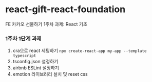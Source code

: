 # react-gift-react-foundation

FE 카카오 선물하기 1주차 과제: React 기초

### 1주차 1단계 과제

1. cra으로 react 세팅하기
   `npx create-react-app my-app --template typescript`
2. tsconfig.json 설정하기
3. airbnb ESLint 설정하기
4. emotion 라이브러리 설치 및 reset css

